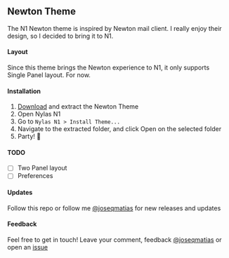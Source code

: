 ## Newton Theme
The N1 Newton theme is inspired by Newton mail client. I really enjoy their design, so I decided to bring it to N1.

#### Layout
Since this theme brings the Newton experience to N1, it only supports Single Panel layout. For now.

#### Installation
1. [Download](https://github.com/joseqmatias/N1-Newton/archive/master.zip) and extract the Newton Theme
2. Open Nylas N1
3. Go to `Nylas N1 > Install Theme...`
4. Navigate to the extracted folder, and click Open on the selected folder
5. Party! :tada:

#### TODO
- [ ] Two Panel layout
- [ ] Preferences

#### Updates
Follow this repo or follow me [@joseqmatias](https://twitter.com/joseqmatias) for new releases and updates

#### Feedback
Feel free to get in touch! Leave your comment, feedback [@joseqmatias](https://twitter.com/joseqmatias) or open an [issue](https://github.com/joseqmatias/N1-Newton/issues)
